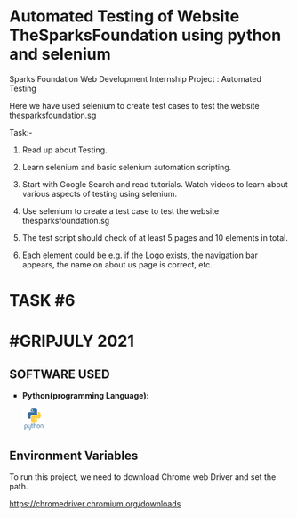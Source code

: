 # Automated Testing of Website TheSparksFoundation using python and selenium
Sparks Foundation Web Development Internship Project : Automated Testing

Here we have used selenium to create test cases to test the website 
thesparksfoundation.sg

Task:-
 
1. Read up about Testing. 

2. Learn selenium and basic selenium automation scripting.

3. Start with Google Search and read tutorials. Watch videos to 
learn about various aspects of testing using selenium.

4. Use selenium to create a test case to test the website 
thesparksfoundation.sg 

5. The test script should check of at least 5 pages and 10 
elements in total. 

6. Each element could be e.g. if the Logo exists, the navigation 
bar appears, the name on about us page is correct, etc. 

# TASK #6

#  #GRIPJULY 2021

## SOFTWARE USED
<ul type="square">
  <li> <b> Python(programming Language): </b>
     <p align="left"> 
       <a href="https://www.python.org/" target="_blank">
         <img src="https://raw.githubusercontent.com/devicons/devicon/master/icons/python/python-original-wordmark.svg" alt="python" width="40" height="40"/> 
       </a> 
</p>
   </li>
  </ul>
 

## Environment Variables

To run this project, we need to download Chrome web Driver and set the path.

https://chromedriver.chromium.org/downloads
